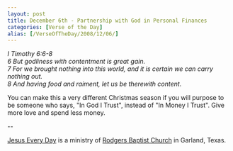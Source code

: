 ```yaml
---
layout: post
title: December 6th - Partnership with God in Personal Finances
categories: [Verse of the Day]
alias: [/VerseOfTheDay/2008/12/06/]
---
```


_I Timothy 6:6-8  
6 But godliness with contentment is great gain.  
7 For we brought nothing into this world, and it is certain we can
carry nothing out.  
8 And having food and raiment, let us be therewith content._

You can make this a very different Christmas season if you will
purpose to be someone who says, "In God I Trust", instead of "In
Money I Trust". Give more love and spend less money.

 --

<a href=http://jesuseveryday.net>Jesus Every Day</a> is a ministry of <a href=http://rodgersbaptist.net>Rodgers Baptist Church</a> in Garland, Texas.
